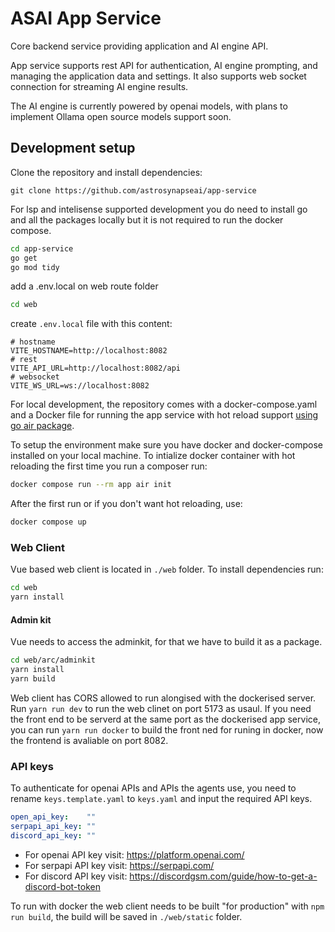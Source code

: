 # ASAI App Service 

Core backend service providing application and AI engine API. 

App service supports rest API for authentication, AI engine prompting, and managing the application data and settings. It also supports web socket connection for streaming AI engine results.

The AI engine is currently powered by openai models, with plans to implement Ollama open source models support soon.

## Development setup

Clone the repository and install dependencies:

`git clone https://github.com/astrosynapseai/app-service`

For lsp and intelisense supported development you do need to install go and all the packages locally but it is not required to run the docker compose.

```bash
cd app-service
go get
go mod tidy
```

add a .env.local on web route folder

```bash
cd web
```

create `.env.local` file with this content:

```
# hostname
VITE_HOSTNAME=http://localhost:8082
# rest
VITE_API_URL=http://localhost:8082/api
# websocket
VITE_WS_URL=ws://localhost:8082
```

For local development, the repository comes with a docker-compose.yaml and a Docker file for running the app service with hot reload support [using go air package](https://github.com/cosmtrek/air).

To setup the environment make sure you have docker and docker-compose installed on your local machine. To intialize docker container with hot reloading the first time you run a composer run:

```bash
docker compose run --rm app air init
```

After the first run or if you don't want hot reloading, use:

```bash
docker compose up
```
### Web Client

Vue based web client is located in `./web` folder. To install dependencies run:

```bash
cd web
yarn install
```

#### Admin kit

Vue needs to access the adminkit, for that we have to build it as a package. 

```bash
cd web/arc/adminkit
yarn install
yarn build
```

Web client has CORS allowed to run alongised with the dockerised server. Run `yarn run dev` to run the web clinet on port 5173 as usaul. If you need the front end to be serverd at the same port as the dockerised app service, you can run `yarn run docker` to build the front ned for runing in docker, now the frontend is avaliable on port 8082.

### API keys

To authenticate for openai APIs and APIs the agents use, you need to rename `keys.template.yaml` to `keys.yaml` and input the required API keys.

```yaml
open_api_key:    ""
serpapi_api_key: ""
discord_api_key: ""
```

- For openai API key visit:  https://platform.openai.com/
- For serpapi API key visit: https://serpapi.com/
- For discord API key visit: https://discordgsm.com/guide/how-to-get-a-discord-bot-token

To run with docker the web client needs to be built "for production" with `npm run build`, the build will be saved in `./web/static` folder.

